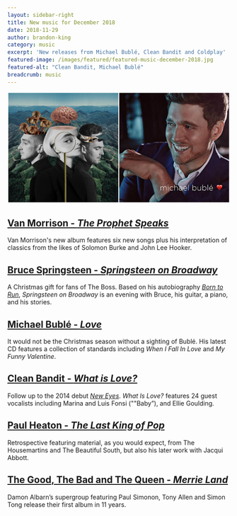 ```yaml
---
layout: sidebar-right
title: New music for December 2018
date: 2018-11-29
author: brandon-king
category: music
excerpt: 'New releases from Michael Bublé, Clean Bandit and Coldplay'
featured-image: /images/featured/featured-music-december-2018.jpg
featured-alt: "Clean Bandit, Michael Bublé"
breadcrumb: music
---
```


![Clean Bandit, Michael Bublé](/images/featured/featured-music-december-2018.jpg)

## [Van Morrison - <cite>The Prophet Speaks</cite>](https://suffolk.spydus.co.uk/cgi-bin/spydus.exe/ENQ/OPAC/BIBENQ?BRN=2502141)

Van Morrison's new album features six new songs plus his interpretation of classics from the likes of Solomon Burke and John Lee Hooker.

## [Bruce Springsteen - <cite>Springsteen on Broadway</cite>](https://suffolk.spydus.co.uk/cgi-bin/spydus.exe/ENQ/OPAC/BIBENQ?BRN=2517527)

A Christmas gift for fans of The Boss. Based on his autobiography [<cite>Born to Run</cite>](https://suffolk.spydus.co.uk/cgi-bin/spydus.exe/ENQ/OPAC/BIBENQ?BRN=2037395), <cite>Springsteen on Broadway</cite> is an evening with Bruce, his guitar, a piano, and his stories.

## [Michael Bublé - <cite>Love</cite>](https://suffolk.spydus.co.uk/cgi-bin/spydus.exe/ENQ/OPAC/BIBENQ?BRN=2500560)

It would not be the Christmas season without a sighting of Bublé. His latest CD features a collection of standards including <cite>When I Fall In Love</cite> and <cite>My Funny Valentine</cite>.

## [Clean Bandit - <cite>What is Love?</cite>](https://suffolk.spydus.co.uk/cgi-bin/spydus.exe/ENQ/OPAC/BIBENQ?BRN=2500568)

Follow up to the 2014 debut [<cite>New Eyes</cite>](https://suffolk.spydus.co.uk/cgi-bin/spydus.exe/ENQ/OPAC/BIBENQ?BRN=1598096). <cite>What Is Love?</cite> features 24 guest vocalists including Marina and Luis Fonsi (""Baby”), and Ellie Goulding.

## [Paul Heaton - <cite>The Last King of Pop</cite>](https://suffolk.spydus.co.uk/cgi-bin/spydus.exe/ENQ/OPAC/BIBENQ?BRN=2500573)

Retrospective featuring material, as you would expect, from The Housemartins and The Beautiful South, but also his later work with Jacqui Abbott.

## [The Good, The Bad and The Queen - <cite>Merrie Land</cite>](https://suffolk.spydus.co.uk/cgi-bin/spydus.exe/ENQ/OPAC/BIBENQ?BRN=2514822)

Damon Albarn’s supergroup featuring Paul Simonon, Tony Allen and Simon Tong release their first album in 11 years.
